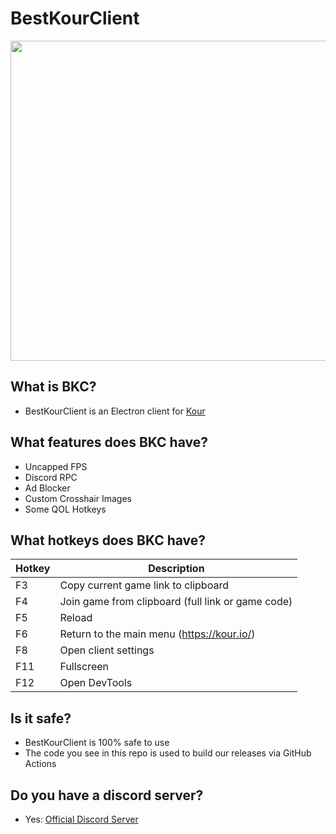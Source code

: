 # BestKourClient
<img src="https://github.com/AceSilentKill/BKC/assets/122637621/0fbb4356-8029-437b-add2-f1feb5afb694" style="width:512px;" />

## What is BKC?
- BestKourClient is an Electron client for [Kour](https://kour.io)

## What features does BKC have?
- Uncapped FPS
- Discord RPC
- Ad Blocker
- Custom Crosshair Images
- Some QOL Hotkeys

## What hotkeys does BKC have?
| Hotkey | Description |
| ------ | ----------- |
| F3 | Copy current game link to clipboard |
| F4 | Join game from clipboard (full link or game code) |
| F5 | Reload |
| F6 | Return to the main menu (https://kour.io/) |
| F8 | Open client settings |
| F11 | Fullscreen |
| F12 | Open DevTools |

## Is it safe?
- BestKourClient is 100% safe to use
- The code you see in this repo is used to build our releases via GitHub Actions

## Do you have a discord server?
- Yes: [Official Discord Server](https://discord.gg/WxJGrgZnZT)
